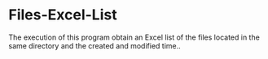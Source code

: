 # Files-Excel-List
The execution of this program obtain an Excel list of the files located in the same directory and the created and modified time..
